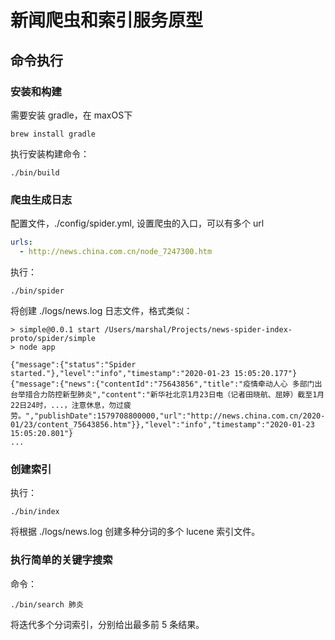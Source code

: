 # 新闻爬虫和索引服务原型

## 命令执行

### 安装和构建

需要安装 gradle，在 maxOS下

```
brew install gradle
```

执行安装构建命令：

```
./bin/build
```

### 爬虫生成日志

配置文件，./config/spider.yml, 设置爬虫的入口，可以有多个 url

```yml
urls:
  - http://news.china.com.cn/node_7247300.htm
```

执行：

```
./bin/spider
```

将创建 ./logs/news.log 日志文件，格式类似：

```
> simple@0.0.1 start /Users/marshal/Projects/news-spider-index-proto/spider/simple
> node app

{"message":{"status":"Spider started."},"level":"info","timestamp":"2020-01-23 15:05:20.177"}
{"message":{"news":{"contentId":"75643856","title":"疫情牵动人心 多部门出台举措合力防控新型肺炎","content":"新华社北京1月23日电（记者田晓航、屈婷）截至1月22日24时，...，注意休息，勿过疲劳。","publishDate":1579708800000,"url":"http://news.china.com.cn/2020-01/23/content_75643856.htm"}},"level":"info","timestamp":"2020-01-23 15:05:20.801"}
...
```

### 创建索引

执行：

```
./bin/index
```

将根据 ./logs/news.log 创建多种分词的多个 lucene 索引文件。

### 执行简单的关键字搜索

命令：

```
./bin/search 肺炎
```

将迭代多个分词索引，分别给出最多前 5 条结果。
